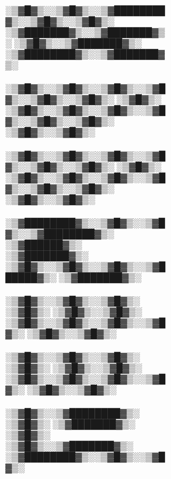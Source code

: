#  ░▒▓█▓▒░░▒▓█▓▒░░▒▓████████▓▒░░▒▓█▓▒░░▒▓█▓▒░       ░▒▓███████▓▒░░▒▓███████▓▒░ ░▒▓█▓▒░░▒▓███████▓▒░ ░▒▓████████▓▒░░▒▓███████▓▒░
#  ░▒▓█▓▒░░▒▓█▓▒░░▒▓█▓▒░░▒▓█▓▒░░▒▓█▓▒░░▒▓█▓▒░      ░▒▓█▓▒░       ░▒▓█▓▒░░▒▓█▓▒░░▒▓█▓▒░░▒▓█▓▒░░▒▓█▓▒░░▒▓█▓▒░       ░▒▓█▓▒░░▒▓█▓▒░
#  ░▒▓█▓▒░░▒▓█▓▒░░▒▓█▓▒░░▒▓█▓▒░░▒▓█▓▒░░▒▓█▓▒░      ░▒▓█▓▒░       ░▒▓█▓▒░░▒▓█▓▒░░▒▓█▓▒░░▒▓█▓▒░░▒▓█▓▒░░▒▓█▓▒░       ░▒▓█▓▒░░▒▓█▓▒░
#  ░▒▓████████▓▒░░▒▓█▓▒░░▒▓█▓▒░░▒▓████████▓▒░       ░▒▓██████▓▒░ ░▒▓███████▓▒░ ░▒▓█▓▒░░▒▓█▓▒░░▒▓█▓▒░░▒▓██████▓▒░  ░▒▓███████▓▒░
#         ░▒▓█▓▒░░▒▓█▓▒░░▒▓█▓▒░       ░▒▓█▓▒░             ░▒▓█▓▒░░▒▓█▓▒░       ░▒▓█▓▒░░▒▓█▓▒░░▒▓█▓▒░░▒▓█▓▒░       ░▒▓█▓▒░░▒▓█▓▒░
#         ░▒▓█▓▒░░▒▓█▓▒░░▒▓█▓▒░       ░▒▓█▓▒░             ░▒▓█▓▒░░▒▓█▓▒░       ░▒▓█▓▒░░▒▓█▓▒░░▒▓█▓▒░░▒▓█▓▒░       ░▒▓█▓▒░░▒▓█▓▒░
#         ░▒▓█▓▒░░▒▓████████▓▒░       ░▒▓█▓▒░      ░▒▓███████▓▒░ ░▒▓█▓▒░       ░▒▓█▓▒░░▒▓███████▓▒░ ░▒▓████████▓▒░░▒▓█▓▒░░▒▓█▓▒░
#                                                                                                                                
#                                                                                                                                
